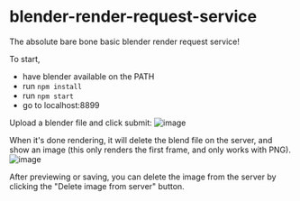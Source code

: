 # blender-render-request-service
The absolute bare bone basic blender render request service!

To start, 
- have blender available on the PATH
- run `npm install`
- run `npm start` 
- go to localhost:8899


Upload a blender file and click submit:
![image](https://user-images.githubusercontent.com/1131494/140438691-e3225075-7c9c-4037-856a-dde150715121.png)

When it's done rendering, it will delete the blend file on the server, and show an image (this only renders the first frame, and only works with PNG).
![image](https://user-images.githubusercontent.com/1131494/140438833-5b2f6006-5ba2-4123-9916-bc0270ec3458.png)

After previewing or saving, you can delete the image from the server by clicking the "Delete image from server" button.
